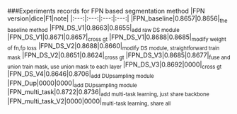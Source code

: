 ###Experiments records for FPN based segmentation method
|FPN version|dice|F1|note|
|:---:|:---:|:---:|:---:|
|FPN_baseline|0.8657|0.8656|<sub>the baseline method</sub>
|FPN_DS_V1|0.8663|0.8655|<sub>add raw DS module</sub>
|FPN_DS_V1|0.8671|0.8657|<sub>cross gt</sub>
|FPN_DS_V1|0.8688|0.8685|<sub>modify weight of fn,fp loss</sub>
|FPN_DS_V2|0.8688|0.8660|<sub>modify DS module, straightforward train mask</sub>
|FPN_DS_V2|0.8651|0.8624|<sub>cross gt</sub>
|FPN_DS_V3|0.8685|0.8677|<sub>fuse and union train mask, use union mask to each layer</sub>
|FPN_DS_V3|0.8692|0000|<sub>cross gt</sub>
|FPN_DS_V4|0.8646|0.8706|<sub>add DUpsampling module</sub>
|FPN_Dup|0000|0000|<sub>add DUpsampling module</sub>
|FPN_multi_task|0.8722|0.8736|<sub>add multi-task learning, just share backbone</sub>
|FPN_multi_task_V2|0000|0000|<sub>multi-task learning, share all</sub>
